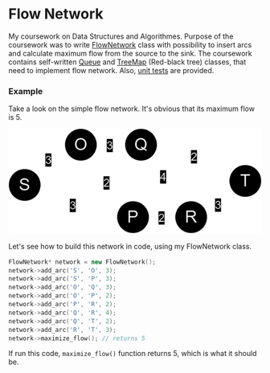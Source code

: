 # Flow Network
My coursework on Data Structures and Algorithmes. 
Purpose of the coursework was to write [FlowNetwork](cw4/FlowNetwork.h) class with possibility to insert arcs and calculate maximum flow from the source to the sink. 
The coursework contains self-written [Queue](cw4/Queue.h) and [TreeMap](cw4/TreeMap.h) (Red-black tree) classes, that need to implement flow network. Also, [unit tests](cw4_unittest/cw4_unittest.cpp) are provided.


### Example

Take a look on the simple flow network. It's obvious that its maximum flow is 5.

![FlowNetwork](FlowNetwork%20example.drawio.png)

Let's see how to build this network in code, using my FlowNetwork class.

```cpp
FlowNetwork* network = new FlowNetwork();
network->add_arc('S', 'O', 3);
network->add_arc('S', 'P', 3);
network->add_arc('O', 'Q', 3);
network->add_arc('O', 'P', 2);
network->add_arc('P', 'R', 2);
network->add_arc('Q', 'R', 4);
network->add_arc('Q', 'T', 2);
network->add_arc('R', 'T', 3);
network->maximize_flow(); // returns 5
```

If run this code, ``maximize_flow()`` function returns 5, which is what it should be.

